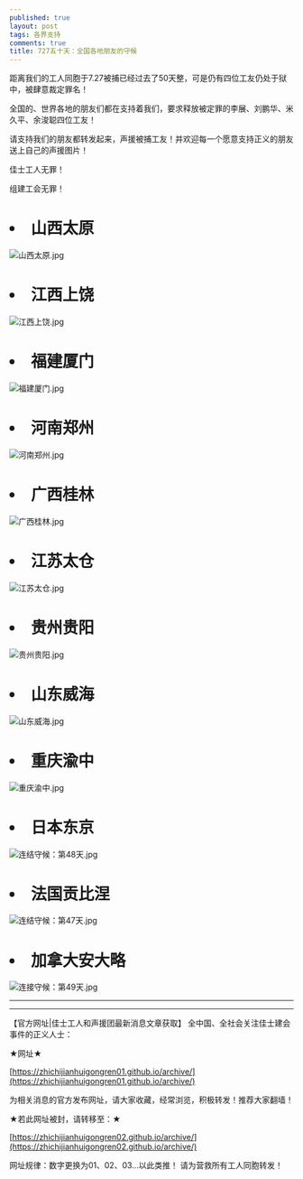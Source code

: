 ```yaml
---
published: true
layout: post
tags: 各界支持
comments: true
title: 727五十天：全国各地朋友的守候
---
```

<head>

距离我们的工人同胞于7.27被捕已经过去了50天整，可是仍有四位工友仍处于狱中，被肆意裁定罪名！

全国的、世界各地的朋友们都在支持着我们，要求释放被定罪的李展、刘鹏华、米久平、余浚聪四位工友！

请支持我们的朋友都转发起来，声援被捕工友！并欢迎每一个愿意支持正义的朋友送上自己的声援图片！

佳士工人无罪！

组建工会无罪！

</head>

# <li>山西太原</li>

<img src="https://i.loli.net/2018/09/16/5b9e3792d95b3.jpg" alt="山西太原.jpg" title="山西太原.jpg" />

# <li>江西上饶</li>

<img src="https://i.loli.net/2018/09/16/5b9e3786d2135.jpg" alt="江西上饶.jpg" title="江西上饶.jpg" />

# <li>福建厦门</li>

<img src="https://i.loli.net/2018/09/16/5b9e378f14777.jpg" alt="福建厦门.jpg" title="福建厦门.jpg" />

# <li>河南郑州</li>

<img src="https://i.loli.net/2018/09/16/5b9e37909c7e2.jpg" alt="河南郑州.jpg" title="河南郑州.jpg" />

# <li>广西桂林</li>

<img src="https://i.loli.net/2018/09/16/5b9e379244d41.jpg" alt="广西桂林.jpg" title="广西桂林.jpg" />

# <li>江苏太仓</li>

<img src="https://i.loli.net/2018/09/16/5b9e3793080bb.jpg" alt="江苏太仓.jpg" title="江苏太仓.jpg" />

# <li>贵州贵阳</li>

<img src="https://i.loli.net/2018/09/16/5b9e379367e15.jpg" alt="贵州贵阳.jpg" title="贵州贵阳.jpg" />

# <li>山东威海</li>

<img src="https://i.loli.net/2018/09/16/5b9e3793c943c.jpg" alt="山东威海.jpg" title="山东威海.jpg" />

# <li>重庆渝中</li>

<img src="https://i.loli.net/2018/09/16/5b9e37bd46a20.jpg" alt="重庆渝中.jpg" title="重庆渝中.jpg" />

# <li>日本东京</li>

<img src="https://i.loli.net/2018/09/16/5b9e37d8f33b8.jpg" alt="连结守候：第48天.jpg" title="连结守候：第48天.jpg" />

# <li>法国贡比涅</li>

<img src="https://i.loli.net/2018/09/16/5b9e37db2f57b.jpg" alt="连结守候：第47天.jpg" title="连结守候：第47天.jpg" />

# <li>加拿大安大略</li>

<img src="https://i.loli.net/2018/09/16/5b9e378312f8e.jpg" alt="连接守候：第49天.jpg" title="连接守候：第49天.jpg" />

---

---

【官方网址|佳士工人和声援团最新消息文章获取】
全中国、全社会关注佳士建会事件的正义人士：

★网址★

[https://zhichijianhuigongren01.github.io/archive/](https://zhichijianhuigongren01.github.io/archive/)

为相关消息的官方发布网址，请大家收藏，经常浏览，积极转发！推荐大家翻墙！

★若此网址被封，请转移至：★

[https://zhichijianhuigongren02.github.io/archive/](https://zhichijianhuigongren02.github.io/archive/)

网址规律：数字更换为01、02、03...以此类推！
请为营救所有工人同胞转发！
